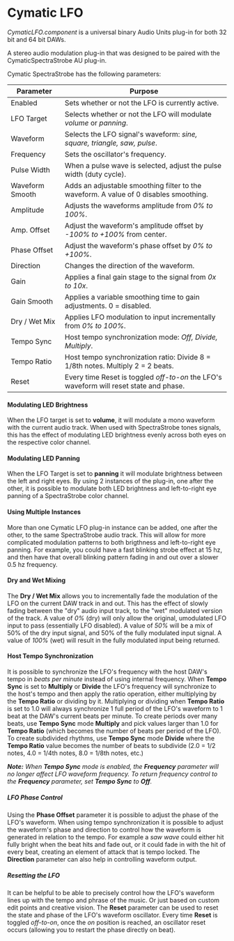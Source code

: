 # Cymatic LFO

*CymaticLFO.component* is a universal binary Audio Units plug-in for both 32 bit and 64 bit DAWs.

A stereo audio modulation plug-in that was designed to be paired with the CymaticSpectraStrobe AU plug-in.

Cymatic SpectraStrobe has the following parameters:

| Parameter | Purpose |
|-----------|---------|
| Enabled | Sets whether or not the LFO is currently active. |
| LFO Target | Selects whether or not the LFO will modulate *volume* or *panning*. |
| Waveform | Selects the LFO signal's waveform: *sine, square, triangle, saw, pulse*. |
| Frequency | Sets the oscillator's frequency. |
| Pulse Width | When a pulse wave is selected, adjust the pulse width (duty cycle). |
| Waveform Smooth | Adds an adjustable smoothing filter to the waveform. A value of 0 disables smoothing. |
| Amplitude | Adjusts the waveforms amplitude from *0% to 100%*. |
| Amp. Offset | Adjust the waveform's amplitude offset by *-100% to +100%* from center. |
| Phase Offset | Adjust the waveform's phase offset by *0% to +100%*. |
| Direction | Changes the direction of the waveform. |
| Gain | Applies a final gain stage to the signal from *0x to 10x*. |
| Gain Smooth | Applies a variable smoothing time to gain adjustments. 0 = disabled. |
| Dry / Wet Mix | Applies LFO modulation to input incrementally from *0% to 100%*. |
| Tempo Sync | Host tempo synchronization mode: *Off, Divide, Multiply*. |
| Tempo Ratio | Host tempo synchronization ratio: Divide 8 = 1/8th notes. Multiply 2 = 2 beats. |
| Reset | Every time Reset is toggled *off-to-on* the LFO's waveform will reset state and phase. |


#### Modulating LED Brightness
When the LFO target is set to **volume**, it will modulate a mono waveform with the current audio track.
When used with SpectraStrobe tones signals, this has the effect of modulating LED brightness evenly across both eyes
on the respective color channel.

#### Modulating LED Panning
When the LFO Target is set to **panning** it will modulate brightness between the left and right eyes. By using 2
instances of the plug-in, one after the other, it is possible to modulate both LED brightness and left-to-right eye
panning of a SpectraStrobe color channel.

#### Using Multiple Instances

More than one Cymatic LFO plug-in instance can be added, one after the other, to the same SpectraStrobe audio track.
This will allow for more complicated modulation patterns to both brigthness and left-to-right eye panning. For example,
you could have a fast blinking strobe effect at 15 hz, and then have that overall blinking pattern fading in and out
over a slower 0.5 hz frequency.

#### Dry and Wet Mixing

The **Dry / Wet Mix** allows you to incrementally fade the modulation of the LFO on the current DAW track in and out.
This has the effect of slowly fading between the "dry" audio input track, to the "wet" modulated version of the track.
A value of *0%* (dry) will only allow the original, umodulated LFO input to pass (essentially LFO disabled).
A value of *50%* will be a mix of 50% of the dry input signal, and 50% of the fully modulated input signal. A value of
*100%* (wet) will result in the fully modulated input being returned.

#### Host Tempo Synchronization

It is possible to synchronize the LFO's frequency with the host DAW's tempo in *beats per minute* instead of using
internal frequency. When **Tempo Sync** is set to **Multiply** or **Divide** the LFO's frequency will
synchronize to the host's tempo and then apply the ratio operation, either multiplying by the **Tempo Ratio**
or dividing by it. Multiplying or dividing when **Tempo Ratio** is set to 1.0 will always synchronize 1 full period of
the LFO's waveform to 1 beat at the DAW's current beats per minute. To create periods over many beats, use
**Tempo Sync** mode **Multiply** and pick values larger than 1.0 for **Tempo Ratio** (which becomes the number
of beats per period of the LFO). To create subdivided rhythms, use **Tempo Sync** mode **Divide** where the
**Tempo Ratio** value becomes the number of beats to subdivide (2.0 = 1/2 notes, 4.0 = 1/4th notes, 8.0 = 1/8th notes, etc.)

***Note:** When **Tempo Sync** mode is enabled, the **Frequency** parameter will no longer affect LFO waveform
frequency. To return frequency control to the **Frequency** parameter, set **Tempo Sync** to **Off**.*

##### LFO Phase Control

Using the **Phase Offset** parameter it is possible to adjust the phase of the LFO's waveform. When using
tempo synchronization it is possible to adjust the waveform's phase and direction to control how the waveform is generated
in relation to the tempo. For example a *saw wave* could either hit fully bright when the beat hits and fade out, or it could
fade in with the hit of every beat, creating an element of attack that is tempo locked. The **Direction** parameter
can also help in controlling waveform output.

##### Resetting the LFO

It can be helpful to be able to precisely control how the LFO's waveform lines up with the tempo and phrase of the music.
Or just based on custom edit points and creative vision. The **Reset** parameter can be used to reset the state and phase of
the LFO's waveform oscillator. Every time **Reset** is toggled *off-to-on*, once the *on* position is reached, an
oscillator reset occurs (allowing you to restart the phase directly on beat).

